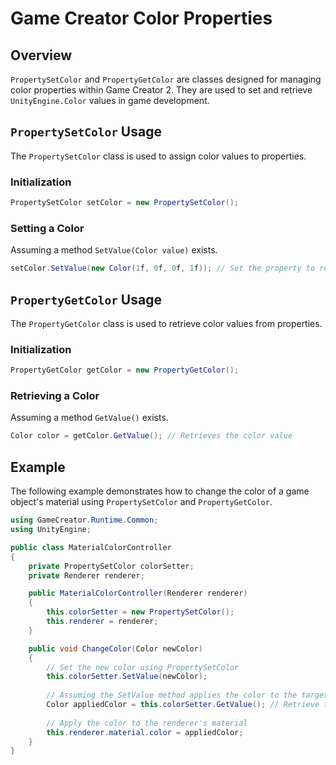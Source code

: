
# Game Creator Color Properties

## Overview
`PropertySetColor` and `PropertyGetColor` are classes designed for managing color properties within Game Creator 2. They are used to set and retrieve `UnityEngine.Color` values in game development.

## `PropertySetColor` Usage
The `PropertySetColor` class is used to assign color values to properties.

### Initialization
```csharp
PropertySetColor setColor = new PropertySetColor();
```

### Setting a Color
Assuming a method `SetValue(Color value)` exists.
```csharp
setColor.SetValue(new Color(1f, 0f, 0f, 1f)); // Set the property to red
```

## `PropertyGetColor` Usage
The `PropertyGetColor` class is used to retrieve color values from properties.

### Initialization
```csharp
PropertyGetColor getColor = new PropertyGetColor();
```

### Retrieving a Color
Assuming a method `GetValue()` exists.
```csharp
Color color = getColor.GetValue(); // Retrieves the color value
```

## Example
The following example demonstrates how to change the color of a game object's material using `PropertySetColor` and `PropertyGetColor`.

```csharp
using GameCreator.Runtime.Common;
using UnityEngine;

public class MaterialColorController
{
    private PropertySetColor colorSetter;
    private Renderer renderer;

    public MaterialColorController(Renderer renderer)
    {
        this.colorSetter = new PropertySetColor();
        this.renderer = renderer;
    }

    public void ChangeColor(Color newColor)
    {
        // Set the new color using PropertySetColor
        this.colorSetter.SetValue(newColor);
        
        // Assuming the SetValue method applies the color to the target
        Color appliedColor = this.colorSetter.GetValue(); // Retrieve the set color
        
        // Apply the color to the renderer's material
        this.renderer.material.color = appliedColor;
    }
}
```
